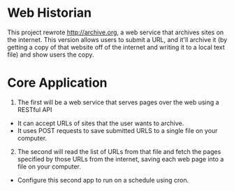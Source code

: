 # Web Historian

This project rewrote http://archive.org, a web service that archives sites on the internet. This version allows users to submit a URL, and it'll archive it (by getting a copy of that website off of the internet and writing it to a local text file) and show users the copy.


# Core Application

1. The first will be a web service that serves pages over the web using a RESTful API
- It can accept URLs of sites that the user wants to archive.
- It uses POST requests to save submitted URLS to a single file on your computer.
2. The second will read the list of URLs from that file and fetch the pages specified by those URLs from the internet, saving each web page into a file on your computer.
- Configure this second app to run on a schedule using cron.
